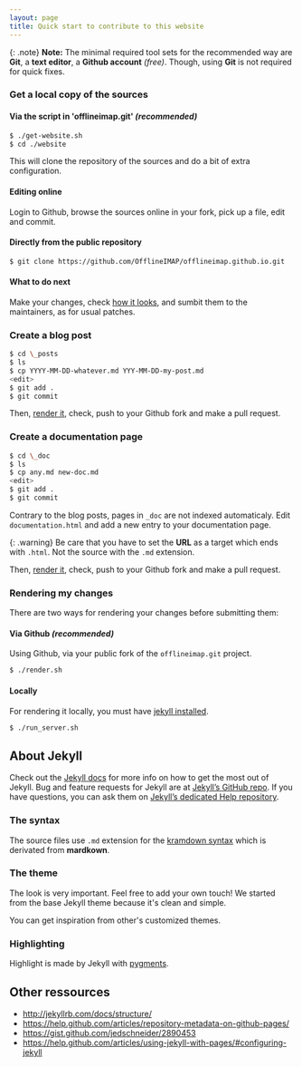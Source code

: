 ```yaml
---
layout: page
title: Quick start to contribute to this website
---
```


{: .note}
**Note:**
The minimal required tool sets for the recommended way are **Git**, a **text editor**, a **Github account** *(free)*. Though, using **Git** is not required for quick fixes.

### Get a local copy of the sources

#### Via the script in 'offlineimap.git' *(recommended)*

~~~ bash
$ ./get-website.sh
$ cd ./website
~~~

This will clone the repository of the sources and do a bit of extra
configuration.

#### Editing online

Login to Github, browse the sources online in your fork, pick up a file, edit and commit.


#### Directly from the public repository

~~~ bash
$ git clone https://github.com/OfflineIMAP/offlineimap.github.io.git
~~~

#### What to do next

Make your changes, check [how it looks](#rendering-my-changes), and sumbit them to the maintainers, as for usual patches.


### Create a blog post

~~~ bash
$ cd \_posts
$ ls
$ cp YYYY-MM-DD-whatever.md YYY-MM-DD-my-post.md
<edit>
$ git add .
$ git commit
~~~

Then, [render it](#rendering-my-changes), check, push to your Github fork and make a pull request.

### Create a documentation page

~~~ bash
$ cd \_doc
$ ls
$ cp any.md new-doc.md
<edit>
$ git add .
$ git commit
~~~

Contrary to the blog posts, pages in `_doc` are not indexed automaticaly.  Edit `documentation.html` and add a new entry to your documentation page.

{: .warning}
Be care that you have to set the **URL** as a target which ends with `.html`. Not the source with the `.md` extension.

Then, [render it](#rendering-my-changes), check, push to your Github fork and make a pull request.


### Rendering my changes

There are two ways for rendering your changes before submitting them:

#### Via Github *(recommended)*

Using Github, via your public fork of the `offlineimap.git` project.

~~~ bash
$ ./render.sh
~~~

#### Locally

For rendering it locally, you must have [jekyll installed](#about-jekyll).

~~~ bash
$ ./run_server.sh
~~~


## About Jekyll

Check out the [Jekyll docs][jekyll] for more info on how to get the most out of Jekyll. Bug and feature requests for Jekyll are at [Jekyll’s GitHub repo][jekyll-gh]. If you have questions, you can ask them on [Jekyll’s dedicated Help repository][jekyll-help].

### The syntax

The source files use `.md` extension for the [kramdown syntax][kramdown] which is derivated from **mardkown**.


### The theme


The look is very important. Feel free to add your own touch! We started from the base Jekyll theme because it's clean and simple.

You can get inspiration from other's customized themes.


### Highlighting

Highlight is made by Jekyll with [pygments](http://pygments.org/docs/quickstart).


## Other ressources

* <http://jekyllrb.com/docs/structure/>
* <https://help.github.com/articles/repository-metadata-on-github-pages/>
* <https://gist.github.com/jedschneider/2890453>
* <https://help.github.com/articles/using-jekyll-with-pages/#configuring-jekyll>


[jekyll]:      http://jekyllrb.com
[jekyll-gh]:   https://github.com/jekyll/jekyll
[jekyll-help]: https://github.com/jekyll/jekyll-help
[kramdown]:    http://kramdown.gettalong.org/syntax.html

<!--
vim: ts=2 expandtab :
-->
